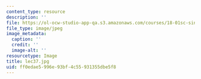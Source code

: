 ```yaml
---
content_type: resource
description: ''
file: https://ol-ocw-studio-app-qa.s3.amazonaws.com/courses/18-01sc-single-variable-calculus-fall-2010/ff0edae5996e93bf4c55931355dbe5f8_lec37.jpg
file_type: image/jpeg
image_metadata:
  caption: ''
  credit: ''
  image-alt: ''
resourcetype: Image
title: lec37.jpg
uid: ff0edae5-996e-93bf-4c55-931355dbe5f8
---
```

